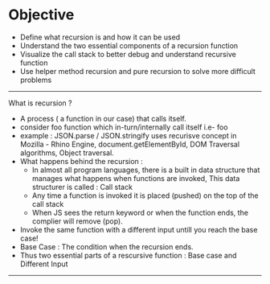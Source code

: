 # Objective

- Define what recursion is and how it can be used
- Understand the two essential components of a recursion function
- Visualize the call stack to better debug and understand recursive function
- Use helper method recursion and pure recursion to solve more difficult problems

---

What is recursion ?

- A process ( a function in our case) that calls itself.
- consider foo function which in-turn/internally call itself i.e- foo
- example :
  JSON.parse / JSON.stringify uses recurisve concept in Mozilla - Rhino Engine, document.getElementById, DOM Traversal algorithms, Object traversal.
- What happens behind the recursion :
  - In almost all program languages, there is a built in data structure that manages what happens when functions are invoked, This data structurer is called : Call stack
  - Any time a function is invoked it is placed (pushed) on the top of the call stack
  - When JS sees the return keyword or when the function ends, the complier will remove (pop).
- Invoke the same function with a different input untill you reach the base case!
- Base Case : The condition when the recursion ends.
- Thus two essential parts of a rescursive function : Base case and Different Input

---
